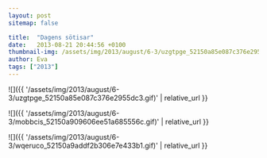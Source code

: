 ```yaml
---
layout: post
sitemap: false

title:  "Dagens sötisar"
date:   2013-08-21 20:44:56 +0100
thumbnail-img: /assets/img/2013/august/6-3/uzgtpge_52150a85e087c376e2955dc3.gif
author: Eva
tags: ["2013"]
---
```




![]({{ '/assets/img/2013/august/6-3/uzgtpge_52150a85e087c376e2955dc3.gif)'  | relative_url }}

![]({{ '/assets/img/2013/august/6-3/mobbcis_52150a909606ee51a685556c.gif)'  | relative_url }}

![]({{ '/assets/img/2013/august/6-3/wqeruco_52150a9addf2b306e7e433b1.gif)'  | relative_url }}

